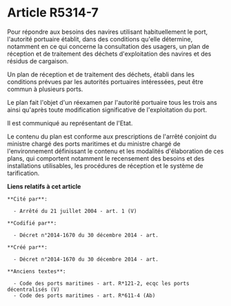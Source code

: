 # Article R5314-7

Pour répondre aux besoins des navires utilisant habituellement le port, l'autorité portuaire établit, dans des conditions
qu'elle détermine, notamment en ce qui concerne la consultation des usagers, un plan de réception et de traitement des
déchets d'exploitation des navires et des résidus de cargaison.

Un plan de réception et de traitement des déchets, établi dans les conditions prévues par les autorités portuaires
intéressées, peut être commun à plusieurs ports.

Le plan fait l'objet d'un réexamen par l'autorité portuaire tous les trois ans ainsi qu'après toute modification
significative de l'exploitation du port.

Il est communiqué au représentant de l'Etat.

Le contenu du plan est conforme aux prescriptions de l'arrêté conjoint du ministre chargé des ports maritimes et du ministre
chargé de l'environnement définissant le contenu et les modalités d'élaboration de ces plans, qui comportent notamment le
recensement des besoins et des installations utilisables, les procédures de réception et le système de tarification.

**Liens relatifs à cet article**

	**Cité par**:

	  - Arrêté du 21 juillet 2004 - art. 1 (V)

	**Codifié par**:

	  - Décret n°2014-1670 du 30 décembre 2014 - art.

	**Créé par**:

	  - Décret n°2014-1670 du 30 décembre 2014 - art.

	**Anciens textes**:

	  - Code des ports maritimes - art. R*121-2, ecqc les ports décentralisés (V)
	  - Code des ports maritimes - art. R*611-4 (Ab)
